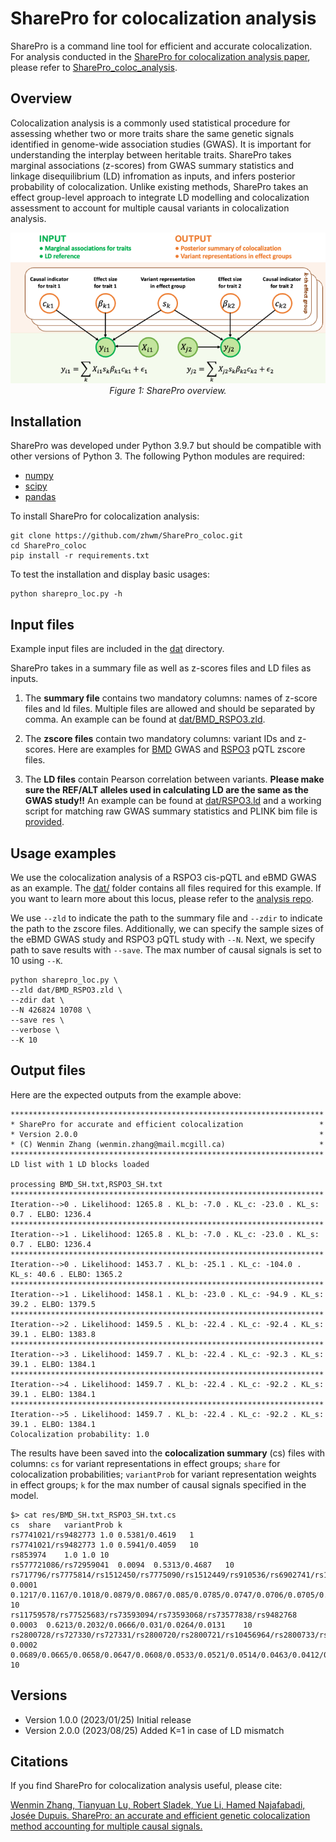 # SharePro for colocalization analysis

SharePro is a command line tool for efficient and accurate colocalization. For analysis conducted in the [SharePro for colocalization analysis paper](https://doi.org/10.1101/2023.07.24.550431), please refer to [SharePro_coloc_analysis](https://github.com/zhwm/sharepro_coloc_analysis).

## Overview 

Colocalization analysis is a commonly used statistical procedure for assessing whether two or more traits share the same genetic signals identified in genome-wide association studies (GWAS). It is important for understanding the interplay between heritable traits.
SharePro takes marginal associations (z-scores) from GWAS summary statistics and linkage disequilibrium (LD) infromation as inputs, and infers posterior probability of colocalization. Unlike existing methods, SharePro takes an effect group-level approach to integrate LD modelling and colocalization assessment to account for multiple causal variants in colocalization analysis.

<p align="center">
  <img src="doc/SharePro_loc.png" alt="example image">
  <br>
  <em>Figure 1: SharePro overview.</em>
</p>

## Installation

SharePro was developed under Python 3.9.7 but should be compatible with other versions of Python 3. The following Python modules are required:

* [numpy](http://www.numpy.org/)
* [scipy](http://www.scipy.org/)
* [pandas](https://pandas.pydata.org/getpandas.html)

To install SharePro for colocalization analysis:

```
git clone https://github.com/zhwm/SharePro_coloc.git
cd SharePro_coloc
pip install -r requirements.txt 
``` 

To test the installation and display basic usages:
```
python sharepro_loc.py -h
```

## Input files

Example input files are included in the [dat](dat/) directory.

SharePro takes in a summary file as well as z-scores files and LD files as inputs.

1. The **summary file** contains two mandatory columns: names of z-score files and ld files. Multiple files are allowed and should be separated by comma. An example can be found at [dat/BMD_RSPO3.zld](dat/BMD_RSPO3.zld).

2. The **zscore files** contain two mandatory columns: variant IDs and z-scores. Here are examples for [BMD](dat/BMD_SH.txt) GWAS and [RSPO3](dat/RSPO3_SH.txt) pQTL zscore files.

3. The **LD files** contain Pearson correlation between variants. **Please make sure the REF/ALT alleles used in calculating LD are the same as the GWAS study!!** An example can be found at [dat/RSPO3.ld](dat/RSPO3.ld) and a working script for matching raw GWAS summary statistics and PLINK bim file is [provided](match_bim_ss.py).

## Usage examples

We use the colocalization analysis of a RSPO3 cis-pQTL and eBMD GWAS as an example. The [dat/](dat/) folder contains all files required for this example.
If you want to learn more about this locus, please refer to the [analysis repo](https://github.com/zhwm/SharePro_coloc_analysis/tree/main/dat).

We use `--zld` to indicate the path to the summary file and `--zdir` to indicate the path to the zscore files.
Additionally, we can specify the sample sizes of the eBMD GWAS study and RSPO3 pQTL study with `--N`.
Next, we specify path to save results with `--save`. The max number of causal signals is set to 10 using `--K`.

```
python sharepro_loc.py \
--zld dat/BMD_RSPO3.zld \
--zdir dat \
--N 426824 10708 \
--save res \
--verbose \
--K 10
```

## Output files

Here are the expected outputs from the example above:

```
**********************************************************************
* SharePro for accurate and efficient colocalization                 *
* Version 2.0.0                                                      *
* (C) Wenmin Zhang (wenmin.zhang@mail.mcgill.ca)                     *
**********************************************************************
LD list with 1 LD blocks loaded

processing BMD_SH.txt,RSPO3_SH.txt
**********************************************************************
Iteration-->0 . Likelihood: 1265.8 . KL_b: -7.0 . KL_c: -23.0 . KL_s: 0.7 . ELBO: 1236.4
**********************************************************************
Iteration-->1 . Likelihood: 1265.8 . KL_b: -7.0 . KL_c: -23.0 . KL_s: 0.7 . ELBO: 1236.4
**********************************************************************
Iteration-->0 . Likelihood: 1453.7 . KL_b: -25.1 . KL_c: -104.0 . KL_s: 40.6 . ELBO: 1365.2
**********************************************************************
Iteration-->1 . Likelihood: 1458.1 . KL_b: -23.0 . KL_c: -94.9 . KL_s: 39.2 . ELBO: 1379.5
**********************************************************************
Iteration-->2 . Likelihood: 1459.5 . KL_b: -22.4 . KL_c: -92.4 . KL_s: 39.1 . ELBO: 1383.8
**********************************************************************
Iteration-->3 . Likelihood: 1459.7 . KL_b: -22.4 . KL_c: -92.3 . KL_s: 39.1 . ELBO: 1384.1
**********************************************************************
Iteration-->4 . Likelihood: 1459.7 . KL_b: -22.4 . KL_c: -92.2 . KL_s: 39.1 . ELBO: 1384.1
**********************************************************************
Iteration-->5 . Likelihood: 1459.7 . KL_b: -22.4 . KL_c: -92.2 . KL_s: 39.1 . ELBO: 1384.1
Colocalization probability: 1.0
```

The results have been saved into the **colocalization summary** (cs) files with columns:
`cs` for variant representations in effect groups; 
`share` for colocalization probabilities;
`variantProb` for variant representation weights in effect groups;
`k` for the max number of causal signals specified in the model.

```
$> cat res/BMD_SH.txt_RSPO3_SH.txt.cs 
cs	share	variantProb	k
rs7741021/rs9482773	1.0	0.5381/0.4619	1
rs7741021/rs9482773	1.0	0.5941/0.4059	10
rs853974	1.0	1.0	10
rs577721086/rs72959041	0.0094	0.5313/0.4687	10
rs717796/rs7775814/rs1512450/rs7775090/rs1512449/rs910536/rs6902741/rs1569870/rs7738255/rs1080708/rs7756072	0.0001	0.1217/0.1167/0.1018/0.0879/0.0867/0.085/0.0785/0.0747/0.0706/0.0705/0.0639	10
rs11759578/rs77525683/rs73593094/rs73593068/rs73577838/rs9482768	0.0003	0.6213/0.2032/0.0666/0.031/0.0264/0.0131	10
rs2800728/rs727330/rs727331/rs2800720/rs2800721/rs10456964/rs2800733/rs2800727/rs2745351/rs2745356/rs2800732/rs2745355/rs727332/rs2800729/rs2800730/rs719728/rs2800719/rs2745354/rs2800718/rs2800723/rs2800722	0.0002	0.0689/0.0665/0.0658/0.0647/0.0608/0.0533/0.0521/0.0514/0.0463/0.0412/0.041/0.0404/0.0399/0.0394/0.0386/0.0379/0.034/0.0327/0.0324/0.0322/0.0322	10
```

## Versions
* Version 1.0.0 (2023/01/25) Initial release
* Version 2.0.0 (2023/08/25) Added K=1 in case of LD mismatch

## Citations

If you find SharePro for colocalization analysis useful, please cite:

[Wenmin Zhang, Tianyuan Lu, Robert Sladek, Yue Li, Hamed Najafabadi, Josée Dupuis. SharePro: an accurate and efficient genetic colocalization method accounting for multiple causal signals.](https://doi.org/10.1101/2023.07.24.550431)